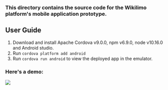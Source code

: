 ### This directory contains the source code for the Wikilimo platform's mobile application prototype.

## User Guide
1. Download and install Apache Cordova v9.0.0, npm v6.9.0, node v10.16.0 and Android studio.
2. Run `cordova platform add android`
3. Run `cordova run android` to view the deployed app in the emulator.

### Here's a demo:
![](/www/img/mockup_demp_v.gif)
